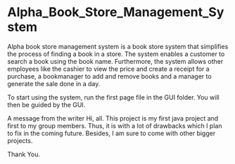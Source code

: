 # Alpha_Book_Store_Management_System
Alpha book store management system is a book store system that simplifies the process of finding a book in a store. The system enables a customer to search a
book using the book name. Furthermore, the system allows other employees like the cashier to view the price and create a receipt for a purchase, a bookmanager
to add and remove books and a manager to generate the sale done in a day. 

To start using the system, run the first page file in the GUI folder. You will then be guided by the GUI.

A message from the writer
Hi, all. This project is my first java project and first to my group members. Thus, it is with a lot of drawbacks which I plan to fix in the coming future.
Besides, I am sure to come with other bigger projects. 

Thank You.
